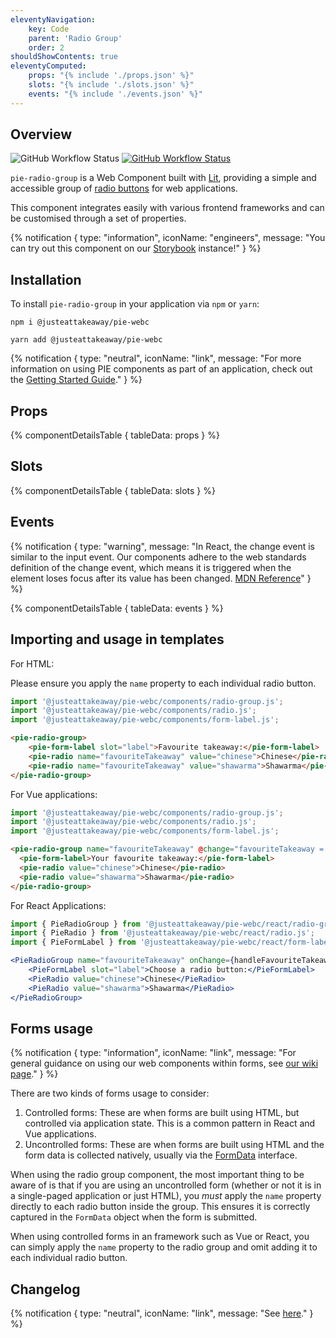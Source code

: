 ```yaml
---
eleventyNavigation:
    key: Code
    parent: 'Radio Group'
    order: 2
shouldShowContents: true
eleventyComputed:
    props: "{% include './props.json' %}"
    slots: "{% include './slots.json' %}"
    events: "{% include './events.json' %}"
---
```


## Overview

<p>
  <a href="https://www.npmjs.com/@justeattakeaway/pie-radio-group" style="text-decoration: none">
    <img alt="GitHub Workflow Status" src="https://img.shields.io/npm/v/@justeattakeaway/pie-radio-group.svg?label=pie-radio-group">
  </a>

  <a href="https://www.npmjs.com/package/@justeattakeaway/pie-webc">
    <img alt="GitHub Workflow Status" src="https://img.shields.io/npm/v/@justeattakeaway/pie-webc.svg?label=pie-webc">
  </a>
</p>

`pie-radio-group` is a Web Component built with [Lit](https://lit.dev/), providing a simple and accessible group of [radio buttons](/components/radio) for web applications.

This component integrates easily with various frontend frameworks and can be customised through a set of properties.

{% notification {
  type: "information",
  iconName: "engineers",
  message: "You can try out this component on our [Storybook](https://webc.pie.design/?path=/docs/radio-group) instance!"
} %}

## Installation

To install `pie-radio-group` in your application via `npm` or `yarn`:

```shell
npm i @justeattakeaway/pie-webc
```

```shell
yarn add @justeattakeaway/pie-webc
```

{% notification {
  type: "neutral",
  iconName: "link",
  message: "For more information on using PIE components as part of an application, check out the [Getting Started Guide](https://github.com/justeattakeaway/pie/wiki/Getting-started-with-PIE-Web-Components)."
} %}

## Props

{% componentDetailsTable {
  tableData: props
} %}

## Slots

{% componentDetailsTable {
  tableData: slots
} %}

## Events

{% notification {
  type: "warning",
  message: "In React, the change event is similar to the input event. Our components adhere to the web standards definition of the change event, which means it is triggered when the element loses focus after its value has been changed. [MDN Reference](https://developer.mozilla.org/en-US/docs/Web/API/HTMLElement/change_event)"
} %}

{% componentDetailsTable {
  tableData: events
} %}

## Importing and usage in templates
For HTML:

Please ensure you apply the `name` property to each individual radio button.

```js
import '@justeattakeaway/pie-webc/components/radio-group.js';
import '@justeattakeaway/pie-webc/components/radio.js';
import '@justeattakeaway/pie-webc/components/form-label.js';
```

```html
<pie-radio-group>
    <pie-form-label slot="label">Favourite takeaway:</pie-form-label>
    <pie-radio name="favouriteTakeaway" value="chinese">Chinese</pie-radio>
    <pie-radio name="favouriteTakeaway" value="shawarma">Shawarma</pie-radio>
</pie-radio-group>
```

For Vue applications:
```js
import '@justeattakeaway/pie-webc/components/radio-group.js';
import '@justeattakeaway/pie-webc/components/radio.js';
import '@justeattakeaway/pie-webc/components/form-label.js';
```

```html
<pie-radio-group name="favouriteTakeaway" @change="favouriteTakeaway = $event.target.value">
  <pie-form-label>Your favourite takeaway:</pie-form-label>
  <pie-radio value="chinese">Chinese</pie-radio>
  <pie-radio value="shawarma">Shawarma</pie-radio>
</pie-radio-group>
```
For React Applications:
```jsx
import { PieRadioGroup } from '@justeattakeaway/pie-webc/react/radio-group.js';
import { PieRadio } from '@justeattakeaway/pie-webc/react/radio.js';
import { PieFormLabel } from '@justeattakeaway/pie-webc/react/form-label.js';

<PieRadioGroup name="favouriteTakeaway" onChange={handleFavouriteTakeaway}>
    <PieFormLabel slot="label">Choose a radio button:</PieFormLabel>
    <PieRadio value="chinese">Chinese</PieRadio>
    <PieRadio value="shawarma">Shawarma</PieRadio>
</PieRadioGroup>
```


## Forms usage
{% notification {
  type: "information",
  iconName: "link",
  message: "For general guidance on using our web components within forms, see [our wiki page](https://github.com/justeattakeaway/pie/wiki/Form-Controls#pie-forms-usage)."
} %}

There are two kinds of forms usage to consider:
1. Controlled forms: These are when forms are built using HTML, but controlled via application state. This is a common pattern in React and Vue applications.
2. Uncontrolled forms: These are when forms are built using HTML and the form data is collected natively, usually via the [FormData](https://developer.mozilla.org/en-US/docs/Web/API/FormData) interface.

When using the radio group component, the most important thing to be aware of is that if you are using an uncontrolled form (whether or not it is in a single-paged application or just HTML), you *must* apply the `name` property directly to each radio button inside the group. This ensures it is correctly captured in the `FormData` object when the form is submitted.

When using controlled forms in an framework such as Vue or React, you can simply apply the `name` property to the radio group and omit adding it to each individual radio button.

## Changelog

{% notification {
  type: "neutral",
  iconName: "link",
  message: "See [here](https://github.com/justeattakeaway/pie/blob/main/packages/components/pie-radio-group/CHANGELOG.md)."
} %}
